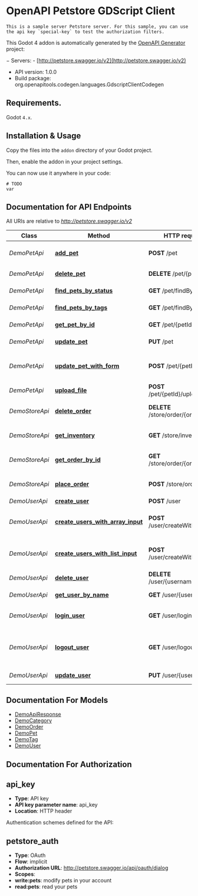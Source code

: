 # OpenAPI Petstore GDScript Client

	This is a sample server Petstore server. For this sample, you can use the api key `special-key` to test the authorization filters.

This Godot 4 addon is automatically generated by the [OpenAPI Generator](https://openapi-generator.tech) project:

− Servers:
    - [http://petstore.swagger.io/v2](http://petstore.swagger.io/v2)
- API version: 1.0.0
- Build package: org.openapitools.codegen.languages.GdscriptClientCodegen


## Requirements.

Godot `4.x`.


## Installation & Usage

Copy the files into the `addon` directory of your Godot project.

Then, enable the addon in your project settings.

You can now use it anywhere in your code:

```gdscript
# TODO
var
```


## Documentation for API Endpoints

All URIs are relative to *http://petstore.swagger.io/v2*

Class | Method | HTTP request | Description
------------ | ------------- | ------------- | -------------
*DemoPetApi* | [**add_pet**](DemoPetApi.md#add_pet) | **POST** /pet | Add a new pet to the store
*DemoPetApi* | [**delete_pet**](DemoPetApi.md#delete_pet) | **DELETE** /pet/{petId} | Deletes a pet
*DemoPetApi* | [**find_pets_by_status**](DemoPetApi.md#find_pets_by_status) | **GET** /pet/findByStatus | Finds Pets by status
*DemoPetApi* | [**find_pets_by_tags**](DemoPetApi.md#find_pets_by_tags) | **GET** /pet/findByTags | Finds Pets by tags
*DemoPetApi* | [**get_pet_by_id**](DemoPetApi.md#get_pet_by_id) | **GET** /pet/{petId} | Find pet by ID
*DemoPetApi* | [**update_pet**](DemoPetApi.md#update_pet) | **PUT** /pet | Update an existing pet
*DemoPetApi* | [**update_pet_with_form**](DemoPetApi.md#update_pet_with_form) | **POST** /pet/{petId} | Updates a pet in the store with form data
*DemoPetApi* | [**upload_file**](DemoPetApi.md#upload_file) | **POST** /pet/{petId}/uploadImage | uploads an image
*DemoStoreApi* | [**delete_order**](DemoStoreApi.md#delete_order) | **DELETE** /store/order/{orderId} | Delete purchase order by ID
*DemoStoreApi* | [**get_inventory**](DemoStoreApi.md#get_inventory) | **GET** /store/inventory | Returns pet inventories by status
*DemoStoreApi* | [**get_order_by_id**](DemoStoreApi.md#get_order_by_id) | **GET** /store/order/{orderId} | Find purchase order by ID
*DemoStoreApi* | [**place_order**](DemoStoreApi.md#place_order) | **POST** /store/order | Place an order for a pet
*DemoUserApi* | [**create_user**](DemoUserApi.md#create_user) | **POST** /user | Create user
*DemoUserApi* | [**create_users_with_array_input**](DemoUserApi.md#create_users_with_array_input) | **POST** /user/createWithArray | Creates list of users with given input array
*DemoUserApi* | [**create_users_with_list_input**](DemoUserApi.md#create_users_with_list_input) | **POST** /user/createWithList | Creates list of users with given input array
*DemoUserApi* | [**delete_user**](DemoUserApi.md#delete_user) | **DELETE** /user/{username} | Delete user
*DemoUserApi* | [**get_user_by_name**](DemoUserApi.md#get_user_by_name) | **GET** /user/{username} | Get user by user name
*DemoUserApi* | [**login_user**](DemoUserApi.md#login_user) | **GET** /user/login | Logs user into the system
*DemoUserApi* | [**logout_user**](DemoUserApi.md#logout_user) | **GET** /user/logout | Logs out current logged in user session
*DemoUserApi* | [**update_user**](DemoUserApi.md#update_user) | **PUT** /user/{username} | Updated user


## Documentation For Models

- [DemoApiResponse](DemoApiResponse.md)
- [DemoCategory](DemoCategory.md)
- [DemoOrder](DemoOrder.md)
- [DemoPet](DemoPet.md)
- [DemoTag](DemoTag.md)
- [DemoUser](DemoUser.md)


## Documentation For Authorization


## api_key

- **Type**: API key
- **API key parameter name**: api_key
- **Location**: HTTP header

 Authentication schemes defined for the API:
## petstore_auth

- **Type**: OAuth
- **Flow**: implicit
- **Authorization URL**: http://petstore.swagger.io/api/oauth/dialog
- **Scopes**: 
 - **write:pets**: modify pets in your account
 - **read:pets**: read your pets

